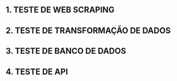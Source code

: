 ## 1. TESTE DE WEB SCRAPING
## 2. TESTE DE TRANSFORMAÇÃO DE DADOS
## 3. TESTE DE BANCO DE DADOS
## 4. TESTE DE API
